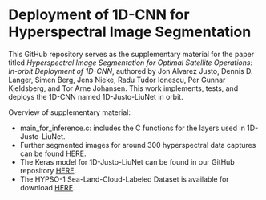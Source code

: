 # Deployment of 1D-CNN for Hyperspectral Image Segmentation

This GitHub repository serves as the supplementary material for the paper titled *Hyperspectral Image Segmentation for Optimal Satellite Operations: In-orbit Deployment of 1D-CNN*, authored by Jon Alvarez Justo, Dennis D. Langer, Simen Berg, Jens Nieke, Radu Tudor Ionescu, Per Gunnar Kjeldsberg, and Tor Arne Johansen. This work implements, tests, and deploys the 1D-CNN named 1D-Justo-LiuNet in orbit. 

Overview of supplementary material: 
* main_for_inference.c: includes the C functions for the layers used in 1D-Justo-LiuNet.
* Further segmented images for around 300 hyperspectral data captures can be found [HERE](https://studntnu-my.sharepoint.com/:f:/g/personal/jonalv_ntnu_no/EkVDxxnXxw5Hh1oIRpn-L8IB-6_e4m4P6y5lVn_FpbCIrQ?e=BK5gd2).
* The Keras model for 1D-Justo-LiuNet can be found in our GitHub repository [HERE](https://github.com/NTNU-SmallSat-Lab/s_l_c_segm_hyp_img/).
* The HYPSO-1 Sea-Land-Cloud-Labeled Dataset is available for download [HERE](https://ntnu-smallsat-lab.github.io/hypso1_sea_land_clouds_dataset/).

